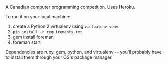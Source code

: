 A Canadian computer programming competition. Uses Heroku.

To run it on your local machine:

1. create a Python 2 virtualenv using `virtualenv venv`
2. `pip install -r requirements.txt`
3. gem install foreman
4. foreman start

Dependencies are ruby, gem, python, and virtualenv -- you'll probably have to install them through your OS's package manager.
